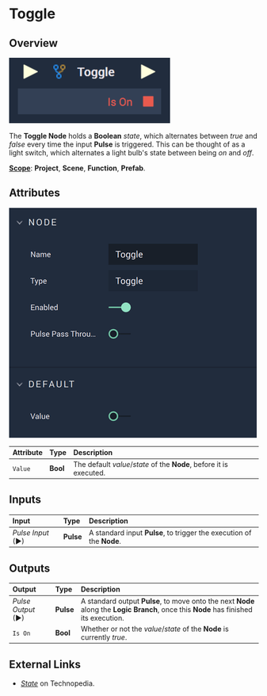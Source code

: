 # Toggle

## Overview

![The Toggle Node.](../../.gitbook/assets/toggleupdatedimage.png)

The **Toggle Node** holds a **Boolean** _state_, which alternates between _true_ and _false_ every time the input **Pulse** is triggered. This can be thought of as a light switch, which alternates a light bulb's state between being _on_ and _off_.

[**Scope**](../overview.md#scopes): **Project**, **Scene**, **Function**, **Prefab**.

## Attributes

![The Toggle Node Attributes.](../../.gitbook/assets/toggleattributes.png)

| Attribute | Type | Description |
| :--- | :--- | :--- |
| `Value` | **Bool** | The default _value_/_state_ of the **Node**, before it is executed. |

## Inputs

| Input | Type | Description |
| :--- | :--- | :--- |
| _Pulse Input_ \(►\) | **Pulse** | A standard input **Pulse**, to trigger the execution of the **Node**. |

## Outputs

| Output | Type | Description |
| :--- | :--- | :--- |
| _Pulse Output_ \(►\) | **Pulse** | A standard output **Pulse**, to move onto the next **Node** along the **Logic Branch**, once this **Node** has finished its execution. |
| `Is On` | **Bool** | Whether or not the _value_/_state_ of the **Node** is currently _true_. |

## External Links

* [_State_](https://www.techopedia.com/definition/696/state-computer-science) on Technopedia.

